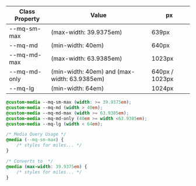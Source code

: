 | Class Property | Value                                        | px             |
| -------------- | -------------------------------------------- | -------------- |
| --mq-sm-max    | (max-width: 39.9375em)                       | 639px          |
| --mq-md        | (min-width: 40em)                            | 640px          |
| --mq-md-max    | (max-width: 63.9385em)                       | 1023px         |
| --mq-md-only   | (min-width: 40em) and (max-width: 63.9385em) | 640px / 1023px |
| --mq-lg        | (min-width: 64em)                            | 1024px         |

```css
@custom-media --mq-sm-max (width: >= 39.9375em);
@custom-media --mq-md (width > 40em);
@custom-media --mq-md-max (width >= 63.9385em);
@custom-media --mq-md-only (40em >= width <63.9385em);
@custom-media --mq-lg (width < 64em);

/* Media Query Usage */
@media (--mq-sm-max) {
	/* styles for miles... */
}

/* Converts to  */
@media (max-width: 39.9375em) {
	/* styles for miles... */
}
```
